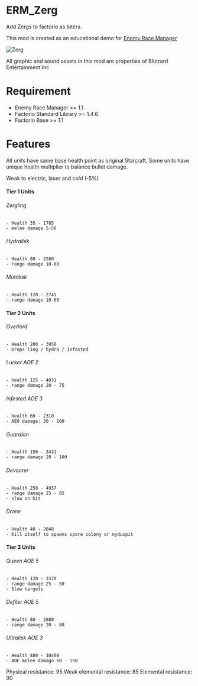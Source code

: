 # ERM_Zerg
Add Zergs to factorio as biters.

This mod is created as an educational demo for [Enemy Race Manager](https://mods.factorio.com/mod/enemyracemanager)

![Zerg](https://mods-data.factorio.com/assets/515e5390e5d7d8ad2135fb9e6604a995566204ee.png "Zerg")

All graphic and sound assets in this mod are properties of Blizzard Entertainment Inc

# Requirement
* Enemy Race Manager >= 1.1
* Factorio Standard Library >= 1.4.6
* Factorio Base >= 1.1

# Features
All units have same base health point as original Starcraft, Some units have unique health multiplier to balance bullet damage.

Weak to electric, laser and cold (-5%)

#### Tier 1 Units

######  Zergling
    - Health 35 - 1785
    - melee damage 5-50

###### Hydralisk
    - Health 80 - 2580
    - range damage 10-60

###### Mutalisk
    - Health 120 - 2745
    - range damage 10-60

#### Tier 2 Units

###### Overlord
    - Health 200 - 3950
    - Drops ling / hydra / infested

###### Lurker AOE 2
    - Health 125 - 4031
    - range damage 20 - 75

###### Infested AOE 3
    - Health 60 - 2310
    - AEO damage: 30 - 100

###### Guardian
    - Health 150 - 3431
    - range damage 20 - 100

###### Devourer
    - Health 250 - 4937
    - range damage 25 - 85
    - slow on hit

###### Drone
    - Health 40 - 2040
    - Kill itself to spawns spore colony or nyduspit

#### Tier 3 Units

###### Queen AOE 5
    - Health 120 - 2370
    - range damage 25 - 50
    - Slow targets

###### Defiler AOE 5
    - Health 80 - 2080
    - range damage 20 - 80

###### Ultralisk AOE 3
    - Health 400 - 10400
    - AOE melee damage 50 - 150

Physical resistance: 95
Weak elemental resistance: 85
Elemental resistance: 90